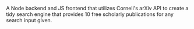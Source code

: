 A Node backend and JS frontend that utilizes Cornell's arXiv API to create a tidy search engine that provides 10 free scholarly publications for any search input given.
